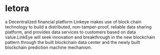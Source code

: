# letora
a Decentralized financial platform
Linkeye makes use of block chain technology to build a distributed, non-tamper-proof, reliable data sharing platform, and provides data services to customers based on data value.LinkEye will seek innovation and breakthrough in the new blockchain pattern through the built blockchain data center and the newly built blockchain prediction machine mechanism.
